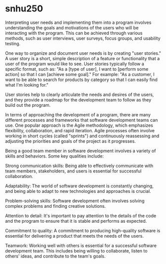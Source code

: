 # snhu250

Interpreting user needs and implementing them into a program involves understanding the goals and motivations of the users who will be interacting with the program. This can be achieved through various methods, such as user interviews, user surveys, focus groups, and usability testing.

One way to organize and document user needs is by creating "user stories." A user story is a short, simple description of a feature or functionality that a user of the program would like to see. User stories typically follow a specific format, such as: "As a [type of user], I want to [perform some action] so that I can [achieve some goal]." For example: "As a customer, I want to be able to search for products by category so that I can easily find what I'm looking for."

User stories help to clearly articulate the needs and desires of the users, and they provide a roadmap for the development team to follow as they build out the program.

In terms of approaching the development of a program, there are many different processes and frameworks that software development teams can use. One popular approach is the Agile methodology, which emphasizes flexibility, collaboration, and rapid iteration. Agile processes often involve working in short cycles (called "sprints") and continuously reassessing and adjusting the priorities and goals of the project as it progresses.

Being a good team member in software development involves a variety of skills and behaviors. Some key qualities include:

Strong communication skills: Being able to effectively communicate with team members, stakeholders, and users is essential for successful collaboration.

Adaptability: The world of software development is constantly changing, and being able to adapt to new technologies and approaches is crucial.

Problem-solving skills: Software development often involves solving complex problems and finding creative solutions.

Attention to detail: It's important to pay attention to the details of the code and the program to ensure that it is stable and performs as expected.

Commitment to quality: A commitment to producing high-quality software is essential for delivering a product that meets the needs of the users.

Teamwork: Working well with others is essential for a successful software development team. This includes being willing to collaborate, listen to others' ideas, and contribute to the team's goals.
